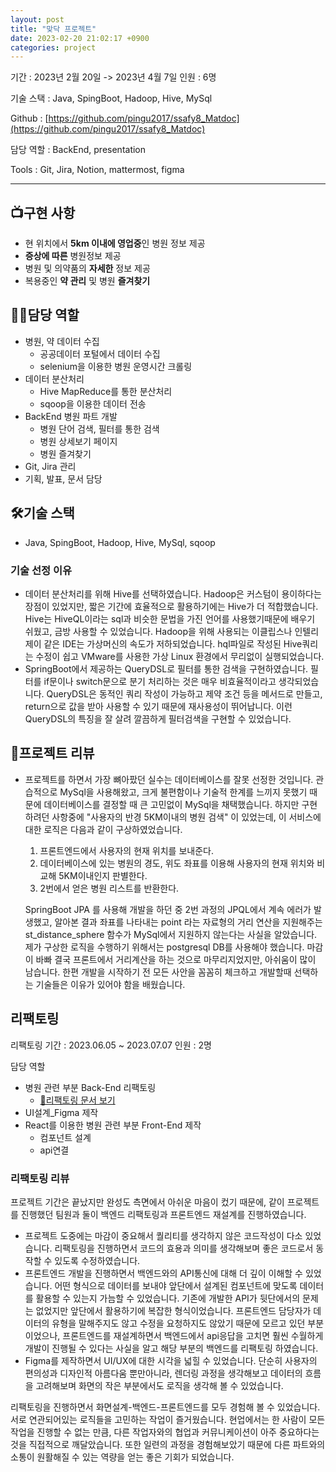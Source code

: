```yaml
---
layout: post
title: "맞닥 프로젝트"
date: 2023-02-20 21:02:17 +0900
categories: project
---
```


기간 : 2023년 2월 20일 -> 2023년 4월 7일 인원 : 6명

기술 스택 : Java, SpingBoot, Hadoop, Hive, MySql

Github : [https://github.com/pingu2017/ssafy8_Matdoc](https://github.com/pingu2017/ssafy8_Matdoc)

담당 역할 : BackEnd, presentation

Tools : Git, Jira, Notion, mattermost, figma

---

## 📺**구현 사항**

- 현 위치에서 **5km 이내에 영업중**인 병원 정보 제공
- **증상에 따른** 병원정보 제공
- 병원 및 의약품의 **자세한** 정보 제공
- 복용중인 **약 관리** 및 병원 **즐겨찾기**

## 👩‍💻**담당 역할**

- 병원, 약 데이터 수집
  - 공공데이터 포털에서 데이터 수집
  - selenium을 이용한 병원 운영시간 크롤링
- 데이터 분산처리
  - Hive MapReduce를 통한 분산처리
  - sqoop을 이용한 데이터 전송
- BackEnd 병원 파트 개발
  - 병원 단어 검색, 필터를 통한 검색
  - 병원 상세보기 페이지
  - 병원 즐겨찾기
- Git, Jira 관리
- 기획, 발표, 문서 담당

## 🛠️**기술 스택**

- Java, SpingBoot, Hadoop, Hive, MySql, sqoop

### **기술 선정 이유**

- 데이터 분산처리를 위해 Hive를 선택하였습니다. Hadoop은 커스텀이 용이하다는 장점이 있었지만, 짧은 기간에 효율적으로 활용하기에는 Hive가 더 적합했습니다. Hive는 HiveQL이라는 sql과 비슷한 문법을 가진 언어를 사용했기때문에 배우기 쉬웠고, 금방 사용할 수 있었습니다. Hadoop을 위해 사용되는 이클립스나 인텔리제이 같은 IDE는 가상머신의 속도가 저하되었습니다. hql파일로 작성된 Hive쿼리는 수정이 쉽고 VMware를 사용한 가상 Linux 환경에서 무리없이 실행되었습니다.
- SpringBoot에서 제공하는 QueryDSL로 필터를 통한 검색을 구현하였습니다. 필터를 if문이나 switch문으로 분기 처리하는 것은 매우 비효율적이라고 생각되었습니다. QueryDSL은 동적인 쿼리 작성이 가능하고 제약 조건 등을 메서드로 만들고, return으로 값을 받아 사용할 수 있기 때문에 재사용성이 뛰어납니다. 이런 QueryDSL의 특징을 잘 살려 깔끔하게 필터검색을 구현할 수 있었습니다.

## 💌**프로젝트 리뷰**

- 프로젝트를 하면서 가장 뼈아팠던 실수는 데이터베이스를 잘못 선정한 것입니다. 관습적으로 MySql을 사용해왔고, 크게 불편함이나 기술적 한계를 느끼지 못했기 때문에 데이터베이스를 결정할 때 큰 고민없이 MySql을 채택했습니다. 하지만 구현하려던 사항중에 "사용자의 반경 5KM이내의 병원 검색" 이 있었는데, 이 서비스에 대한 로직은 다음과 같이 구상하였었습니다.

  1. 프론트엔드에서 사용자의 현재 위치를 보내준다.
  2. 데이터베이스에 있는 병원의 경도, 위도 좌표를 이용해 사용자의 현재 위치와 비교해 5KM이내인지 판별한다.
  3. 2번에서 얻은 병원 리스트를 반환한다.

  SpringBoot JPA 를 사용해 개발을 하던 중 2번 과정의 JPQL에서 계속 에러가 발생했고, 알아본 결과 좌표를 나타내는 point 라는 자료형의 거리 연산을 지원해주는 st_distance_sphere 함수가 MySql에서 지원하지 않는다는 사실을 알았습니다. 제가 구상한 로직을 수행하기 위해서는 postgresql DB를 사용해야 했습니다. 마감이 바빠 결국 프론트에서 거리계산을 하는 것으로 마무리지었지만, 아쉬움이 많이 남습니다. 한편 개발을 시작하기 전 모든 사안을 꼼꼼히 체크하고 개발할때 선택하는 기술들은 이유가 있어야 함을 배웠습니다.

## **리팩토링**

리팩토링 기간 : 2023.06.05 ~ 2023.07.07 인원 : 2명

담당 역할

- 병원 관련 부분 Back-End 리팩토링
  - [🔗리팩토링 문서 보기](https://github.com/pingu2017/ssafy8_Matdoc/blob/master/DOCS/%EB%A6%AC%ED%8C%A9%ED%86%A0%EB%A7%81.md)
- UI설계\_Figma 제작
- React를 이용한 병원 관련 부분 Front-End 제작
  - 컴포넌트 설계
  - api연결

### 리팩토링 리뷰

프로젝트 기간은 끝났지만 완성도 측면에서 아쉬운 마음이 컸기 때문에, 같이 프로젝트를 진행했던 팀원과 둘이 백엔드 리팩토링과 프론트엔드 재설계를 진행하였습니다.

- 프로젝트 도중에는 마감이 중요해서 퀄리티를 생각하지 않은 코드작성이 다소 있었습니다. 리팩토링을 진행하면서 코드의 효용과 의미를 생각해보며 좋은 코드로서 동작할 수 있도록 수정하였습니다.
- 프론트엔드 개발을 진행하면서 백엔드와의 API통신에 대해 더 깊이 이해할 수 있었습니다. 어떤 형식으로 데이터를 보내야 앞단에서 설계된 컴포넌트에 맞도록 데이터를 활용할 수 있는지 가늠할 수 있었습니다. 기존에 개발한 API가 뒷단에서의 문제는 없었지만 앞단에서 활용하기에 복잡한 형식이었습니다. 프론트엔드 담당자가 데이터의 유형을 말해주지도 않고 수정을 요청하지도 않았기 때문에 모르고 있던 부분이었으나, 프론트엔드를 재설계하면서 백엔드에서 api응답을 고치면 훨씬 수월하게 개발이 진행될 수 있다는 사실을 알고 해당 부분의 백엔드를 리팩토링 하였습니다.
- Figma를 제작하면서 UI/UX에 대한 시각을 넓힐 수 있었습니다. 단순히 사용자의 편의성과 디자인적 아름다움 뿐만아니라, 렌더링 과정을 생각해보고 데이터의 흐름을 고려해보며 화면의 작은 부분에서도 로직을 생각해 볼 수 있었습니다.

리팩토링을 진행하면서 화면설계-백엔드-프론트엔드를 모두 경험해 볼 수 있었습니다. 서로 연관되어있는 로직들을 고민하는 작업이 즐거웠습니다. 현업에서는 한 사람이 모든 작업을 진행할 수 없는 만큼, 다른 작업자와의 협업과 커뮤니케이션이 아주 중요하다는 것을 직접적으로 깨달았습니다. 또한 일련의 과정을 경험해보았기 때문에 다른 파트와의 소통이 원활해질 수 있는 역량을 얻는 좋은 기회가 되었습니다.

